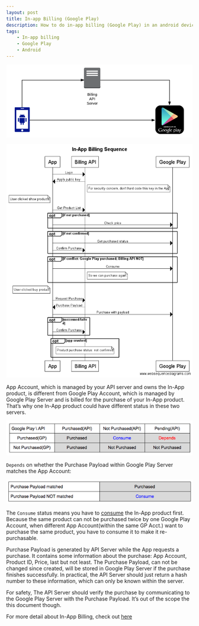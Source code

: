 ```yaml
---
layout: post
title: In-app Billing (Google Play)
description: How to do in-app billing (Google Play) in an android device.
tags: 
    - In-app billing
    - Google Play
    - Android
---
```


![image alt text](/assets/images/in_app_billing/image_0.png)

![image alt text](/assets/images/in_app_billing/image_1.png)

App Account, which is managed by your API server and owns the In-App product, is different from Google Play Account, which is managed by Google Play Server and is billed for the purchase of your In-App product. That’s why one In-App product could have different status in these two servers.

![image alt text](/assets/images/in_app_billing/image_2.png)

`Depends` on whether the Purchase Payload within Google Play Server matches the App Account:

![image alt text](/assets/images/in_app_billing/image_3.png)

The `Consume` status means you have to [consume](https://developer.android.com/google/play/billing/api.html#consume) the In-App product first. Because the same product can not be purchased twice by one Google Play Account, when different App Account(within the same GP Acct.) want to purchase the same product, you have to consume it to make it re-purchasable.

Purchase Payload is generated by API Server while the App requests a purchase. It contains some information about the purchase: App Account, Product ID, Price, last but not least. The Purchase Payload, can not be changed since created, will be stored in Google Play Server if the purchase finishes successfully. In practical, the API Server should just return a hash number to these information, which can only be known within the server.

For safety, The API Server should verify the purchase by communicating to the Google Play Server with the Purchase Payload. It’s out of the scope the this document though.

For more detail about In-App Billing, check out [here](https://developer.android.com/google/play/billing/index.html)

